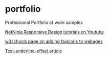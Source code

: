 # portfolio
Professional Portfolio of work samples


[NetNinja Responsive Design tutorials on Youtube](https://www.youtube.com/watch?v=3tLb3i7GB38&list=PL4cUxeGkcC9g9Vh9MAA-XKnfJsWZnPZFw&ab_channel=NetNinja)

[w3schools page on adding favicons to webages](https://www.w3schools.com/html/html_favicon.asp)

[Text-underline-offset article](https://css-tricks.com/almanac/properties/t/text-underline-offset/#:~:text=The%20text%2Dunderline%2Doffset%20property,underlines%20from%20their%20initial%20position.&text=Once%20you%20apply%20an%20underline,text%2Dunderline%2Doffset%20property.)